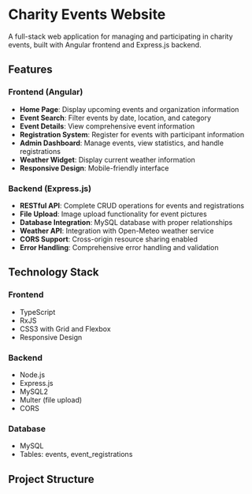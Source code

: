 # Charity Events Website

A full-stack web application for managing and participating in charity events, built with Angular frontend and Express.js backend.

## Features

### Frontend (Angular)
- **Home Page**: Display upcoming events and organization information
- **Event Search**: Filter events by date, location, and category
- **Event Details**: View comprehensive event information
- **Registration System**: Register for events with participant information
- **Admin Dashboard**: Manage events, view statistics, and handle registrations
- **Weather Widget**: Display current weather information
- **Responsive Design**: Mobile-friendly interface

### Backend (Express.js)
- **RESTful API**: Complete CRUD operations for events and registrations
- **File Upload**: Image upload functionality for event pictures
- **Database Integration**: MySQL database with proper relationships
- **Weather API**: Integration with Open-Meteo weather service
- **CORS Support**: Cross-origin resource sharing enabled
- **Error Handling**: Comprehensive error handling and validation

## Technology Stack

### Frontend
- TypeScript
- RxJS
- CSS3 with Grid and Flexbox
- Responsive Design

### Backend
- Node.js
- Express.js
- MySQL2
- Multer (file upload)
- CORS

### Database
- MySQL
- Tables: events, event_registrations

## Project Structure
